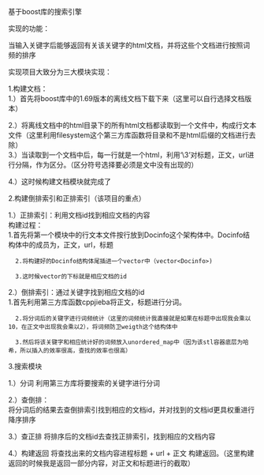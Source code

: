
基于boost库的搜索引擎  

实现的功能：  

当输入关键字后能够返回有关该关键字的html文档，并将这些个文档进行按照词频的排序  


实现项目大致分为三大模块实现：

1.构建文档：  
  1.）首先将boost库中的1.69版本的离线文档下载下来（这里可以自行选择文档版本）  
  
  2.）将离线文档中的html目录下的所有html文档都读取到一个文件中，构成行文本文件（这里利用filesystem这个第三方库函数将目录和不是html后缀的文档进行去除）  
  3.）当读取到一个文档中后，每一行就是一个html，利用‘\3’对标题，正文，url进行分隔，作为区分。（区分符号选择要必须是文中没有出现的）  
  
  4.）这时候构建文档模块就完成了  
  
2.构建倒排索引和正排索引（该项目的重点）  

  1.）正排索引：利用文档id找到相应文档的内容  
      构建过程：  
      1.首先将第一个模块中的行文本文件按行放到Docinfo这个架构体中。Docinfo结构体中的成员为，正文，url，标题     
      
      2.将构建好的Docinfo结构体尾插进一个vector中（vector<Docinfo>)  
      
      3.这时候vector的下标就是相应文档的id  
  
  2.）倒排索引：通过关键字找到相应文档的id   
      1.首先利用第三方库函数cppjieba将正文，标题进行分词。  
      
      2.将分词后的关键字进行词频统计（这里的词频统计我直接就是如果在标题中出现我会乘以10，在正文中出现我会乘以2），将词频防卫weigth这个结构体中  
      
      3.然后将该关键字和相应统计好的词频放入unordered_map中（因为该stl容器底层为哈希，所以插入的效率很高，查找的效率也很高）
    
3.搜索模块  

   1.）分词
       利用第三方库将要搜索的关键字进行分词  
       
   2.）查倒排：  
       将分词后的结果去查倒排索引找到相应的文档id，并对找到的文档id更具权重进行降序排序  
       
   3.）查正排
       将排序后的文档id去查找正排索引，找到相应的文档内容
   
   4.）构建返回
       将查找出来的文档内容进程标题 + url + 正文 构建返回。（这里构建返回的时候我是返回一部分内容，对正文和标题进行的截取）
       
